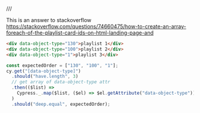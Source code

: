 /// <reference types="cypress" />

This is an answer to stackoverflow
https://stackoverflow.com/questions/74660475/how-to-create-an-array-foreach-of-the-playlist-card-ids-on-html-landing-page-and

<!-- fiddle check attribute-->

```html
<div data-object-type="130">playlist 1</div>
<div data-object-type="100">playlist 2</div>
<div data-object-type="1">playlist 3</div>
```

```js
const expectedOrder = ["130", "100", "1"];
cy.get("[data-object-type]")
  .should("have.length", 3)
  // get array of data-object-type attr
  .then(($list) =>
    Cypress._.map($list, ($el) => $el.getAttribute("data-object-type"))
  )
  .should("deep.equal", expectedOrder);
```

<!-- fiddle-end -->
